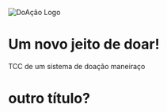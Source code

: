 ![DoAção Logo](.git/logo.png)
# Um novo jeito de doar!
TCC de um sistema de doação maneiraço
<h1>outro título?</h1>